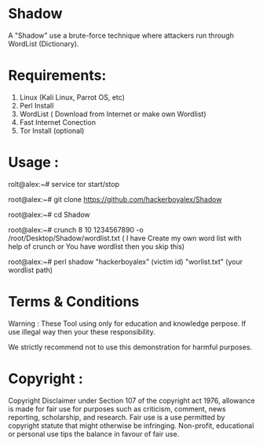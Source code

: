 # Shadow
A "Shadow" use a  brute-force technique where attackers run through WordList (Dictionary).




# Requirements:
1) Linux (Kali Linux, Parrot OS, etc)
2) Perl Install 
3) WordList ( Download from Internet or make own Wordlist)
4) Fast Internet Conection
5) Tor Install (optional)


# Usage :
rolt@alex:~# service tor start/stop

root@alex:~# git clone https://github.com/hackerboyalex/Shadow

root@alex:~# cd Shadow

root@alex:~# crunch 8 10 1234567890 -o /root/Desktop/Shadow/wordlist.txt
( I have Create my own word list with help of crunch or You have wordlist then you skip this)
 
root@alex:~# perl shadow "hackerboyalex" (victim id) "worlist.txt" (your wordlist path)

# Terms & Conditions

Warning : These Tool using only for education and knowledge perpose. If use illegal way then your these responsibility.

We strictly recommend not to use this demonstration for harmful purposes.

# Copyright : 
Copyright Disclaimer under Section 107 of the copyright act 1976, allowance is made for fair use for purposes such as criticism,
comment, news reporting, scholarship, and research.
Fair use is a use permitted by copyright statute that might otherwise be infringing.
Non-profit, educational or personal use tips the balance in favour of fair use.



